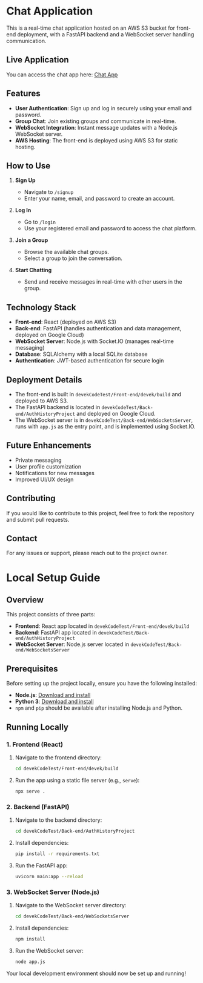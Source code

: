 # Chat Application

This is a real-time chat application hosted on an AWS S3 bucket for front-end deployment, with a FastAPI backend and a WebSocket server handling communication.

## Live Application

You can access the chat app here: [Chat App](http://andresbayonadebek.s3-website.us-east-2.amazonaws.com/)

## Features

- **User Authentication**: Sign up and log in securely using your email and password.
- **Group Chat**: Join existing groups and communicate in real-time.
- **WebSocket Integration**: Instant message updates with a Node.js WebSocket server.
- **AWS Hosting**: The front-end is deployed using AWS S3 for static hosting.

## How to Use

1. **Sign Up**
   - Navigate to `/signup`
   - Enter your name, email, and password to create an account.

2. **Log In**
   - Go to `/login`
   - Use your registered email and password to access the chat platform.

3. **Join a Group**
   - Browse the available chat groups.
   - Select a group to join the conversation.

4. **Start Chatting**
   - Send and receive messages in real-time with other users in the group.

## Technology Stack

- **Front-end**: React (deployed on AWS S3)
- **Back-end**: FastAPI (handles authentication and data management, deployed on Google Cloud)
- **WebSocket Server**: Node.js with Socket.IO (manages real-time messaging)
- **Database**: SQLAlchemy with a local SQLite database
- **Authentication**: JWT-based authentication for secure login

## Deployment Details

- The front-end is built in `devekCodeTest/Front-end/devek/build` and deployed to AWS S3.
- The FastAPI backend is located in `devekCodeTest/Back-end/AuthHistoryProject` and deployed on Google Cloud.
- The WebSocket server is in `devekCodeTest/Back-end/WebSocketsServer`, runs with `app.js` as the entry point, and is implemented using Socket.IO.

## Future Enhancements

- Private messaging
- User profile customization
- Notifications for new messages
- Improved UI/UX design

## Contributing

If you would like to contribute to this project, feel free to fork the repository and submit pull requests.

## Contact

For any issues or support, please reach out to the project owner.




# Local Setup Guide

## Overview

This project consists of three parts:

- **Frontend**: React app located in `devekCodeTest/Front-end/devek/build`
- **Backend**: FastAPI app located in `devekCodeTest/Back-end/AuthHistoryProject`
- **WebSocket Server**: Node.js server located in `devekCodeTest/Back-end/WebSocketsServer`

## Prerequisites

Before setting up the project locally, ensure you have the following installed:

- **Node.js**: [Download and install](https://nodejs.org/)
- **Python 3**: [Download and install](https://www.python.org/downloads/)
- `npm` and `pip` should be available after installing Node.js and Python.

## Running Locally

### 1. Frontend (React)

1. Navigate to the frontend directory:
   ```sh
   cd devekCodeTest/Front-end/devek/build
   ```
2. Run the app using a static file server (e.g., `serve`):
   ```sh
   npx serve .
   ```

### 2. Backend (FastAPI)

1. Navigate to the backend directory:
   ```sh
   cd devekCodeTest/Back-end/AuthHistoryProject
   ```
2. Install dependencies:
   ```sh
   pip install -r requirements.txt
   ```
3. Run the FastAPI app:
   ```sh
   uvicorn main:app --reload
   ```

### 3. WebSocket Server (Node.js)

1. Navigate to the WebSocket server directory:
   ```sh
   cd devekCodeTest/Back-end/WebSocketsServer
   ```
2. Install dependencies:
   ```sh
   npm install
   ```
3. Run the WebSocket server:
   ```sh
   node app.js
   ```

Your local development environment should now be set up and running!

